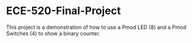 # ECE-520-Final-Project
This project is a demonstration of how to use a Pmod LED (8) and a Pmod Switches (4) to show a binary counter.
